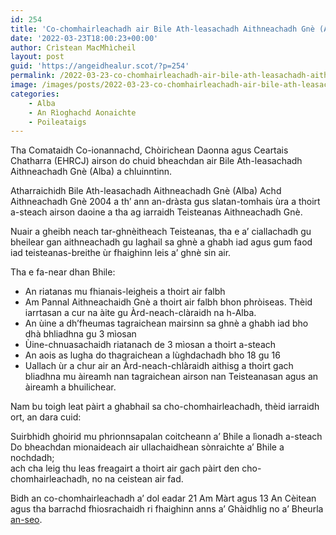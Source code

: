 ```yaml
---
id: 254
title: 'Co-chomhairleachadh air Bile Ath-leasachadh Aithneachadh Gnè (Alba)'
date: '2022-03-23T18:00:23+00:00'
author: Crìstean MacMhìcheil
layout: post
guid: 'https://angeidhealur.scot/?p=254'
permalink: /2022-03-23-co-chomhairleachadh-air-bile-ath-leasachadh-aithneachadh-gne-alba/
image: /images/posts/2022-03-23-co-chomhairleachadh-air-bile-ath-leasachadh-aithneachadh-gne-alba.webp
categories:
    - Alba
    - An Rìoghachd Aonaichte
    - Poileataigs
---
```


Tha Comataidh Co-ionannachd, Chòirichean Daonna agus Ceartais Chatharra (EHRCJ) airson do chuid bheachdan air Bile Ath-leasachadh Aithneachadh Gnè (Alba) a chluinntinn.

Atharraichidh Bile Ath-leasachadh Aithneachadh Gnè (Alba) Achd Aithneachadh Gnè 2004 a th’ ann an-dràsta gus slatan-tomhais ùra a thoirt a-steach airson daoine a tha ag iarraidh Teisteanas Aithneachadh Gnè.

Nuair a gheibh neach tar-ghnèitheach Teisteanas, tha e a’ ciallachadh gu bheilear gan aithneachadh gu laghail sa ghnè a ghabh iad agus gum faod iad teisteanas-breithe ùr fhaighinn leis a’ ghnè sin air.

Tha e fa-near dhan Bhile:

- An riatanas mu fhianais-leigheis a thoirt air falbh
- Am Pannal Aithneachaidh Gnè a thoirt air falbh bhon phròiseas. Thèid iarrtasan a cur na àite gu Àrd-neach-clàraidh na h-Alba.
- An ùine a dh’fheumas tagraichean mairsinn sa ghnè a ghabh iad bho dhà bhliadhna gu 3 mìosan
- Ùine-chnuasachaidh riatanach de 3 mìosan a thoirt a-steach
- An aois as lugha do thagraichean a lùghdachadh bho 18 gu 16
- Uallach ùr a chur air an Àrd-neach-chlàraidh aithisg a thoirt gach bliadhna mu àireamh nan tagraichean airson nan Teisteanasan agus an àireamh a bhuilichear.

Nam bu toigh leat pàirt a ghabhail sa cho-chomhairleachadh, thèid iarraidh ort, an dara cuid:

Suirbhidh ghoirid mu phrionnsapalan coitcheann a’ Bhile a lìonadh a-steach  
Do bheachdan mionaideach air ullachaidhean sònraichte a’ Bhile a nochdadh;  
ach cha leig thu leas freagairt a thoirt air gach pàirt den cho-chomhairleachadh, no na ceistean air fad.

Bidh an co-chomhairleachadh a’ dol eadar 21 Am Màrt agus 13 An Cèitean agus tha barrachd fhiosrachaidh ri fhaighinn anns a’ Ghàidhlig no a’ Bheurla [an-seo](https://yourviews.parliament.scot/ehrcj/gender-recognition-reform-bill/).
